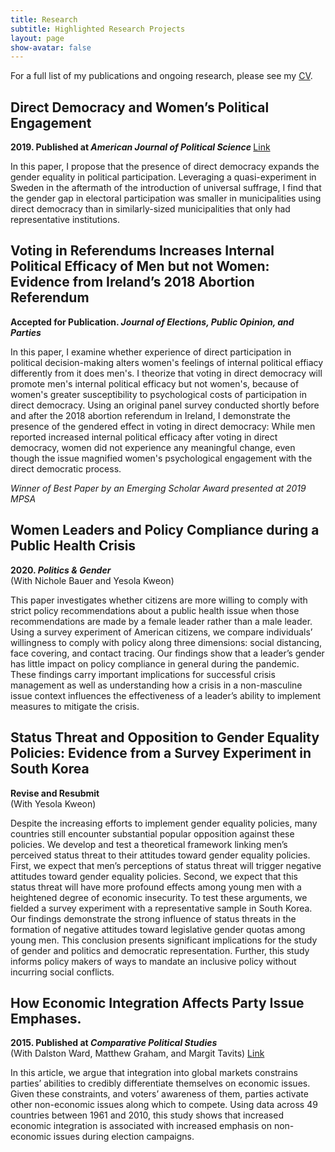 ```yaml
---
title: Research
subtitle: Highlighted Research Projects
layout: page
show-avatar: false
---
```

<p> For a full list of my publications and ongoing research, please see my <a href="https://jeonghyunkim.com/Kim_CV copy.pdf"> CV</a>. </p>
  <section class="spotlight">
    <h2> Direct Democracy and Women’s Political Engagement </h2><p> <b> 2019. Published at <i> American Journal of Political Science </i> </b> <a href="https://onlinelibrary.wiley.com/doi/full/10.1111/ajps.12420" target="_blank"> Link </a> </p>
 <p> In this paper, I propose that the presence of direct democracy expands the gender
equality in political participation. Leveraging a quasi-experiment in Sweden in the aftermath of the
introduction of universal suffrage, I find that the gender gap in electoral participation was smaller in municipalities using direct democracy than in similarly-sized municipalities that only had representative institutions.</p>   
  </section>

  <section class="spotlight">
   <h2> Voting in Referendums Increases Internal Political Efficacy of Men
     but not Women: Evidence from Ireland’s 2018 Abortion Referendum  </h2> <p> <b> Accepted for Publication. <i> Journal of Elections, Public Opinion, and Parties </i> </b> </p> 
  <p> In this paper, I examine whether experience of direct participation in political decision-making alters women's feelings of internal political effiacy differently from it does men's. I theorize that voting in direct democracy will promote men's internal political efficacy but not women's, because of women's greater susceptibility to psychological costs of participation in direct democracy. Using an original panel survey
conducted shortly before and after the 2018 abortion referendum in Ireland, I demonstrate the presence of the gendered effect in voting in direct democracy: While men reported increased internal political efficacy after voting in direct democracy, women did not experience any meaningful change, even though the issue magnified women's psychological engagement with the direct democratic process. <p> <i> Winner of Best Paper by an Emerging Scholar Award presented at 2019 MPSA </i> </p> </p> 
  
  </section> 

<section class="spotlight">
  <h2> Women Leaders and Policy Compliance during a Public Health Crisis</h2> <p> <b> 2020. <i> Politics & Gender </i> </b> <br>(With Nichole Bauer and Yesola Kweon) </p>
<p> This paper investigates whether citizens are more willing to comply with strict policy recommendations about a public health issue when those recommendations are made by a female leader rather than a male leader. Using a survey experiment of American citizens, we compare individuals’ willingness to comply with policy along three dimensions: social distancing, face covering, and contact tracing. Our findings show that a leader’s gender has little impact on policy compliance in general during the pandemic. These findings carry important implications for successful crisis management as well as understanding how a crisis in a non-masculine issue context influences the effectiveness of a leader’s ability to implement measures to mitigate the crisis. </p>
</section>

<section class="spotlight">
  <h2> Status Threat and Opposition to Gender Equality Policies: Evidence from a Survey Experiment in South Korea</h2> <p> <b>  Revise and Resubmit </b> <br>(With Yesola Kweon) </p>
  <p> Despite the increasing efforts to implement gender equality policies, many countries still encounter substantial popular opposition against these policies. We develop and test a theoretical framework linking men’s perceived status threat to their attitudes toward gender equality policies. First, we expect that men’s perceptions of status threat will trigger negative attitudes toward gender equality policies. Second, we expect that this status threat will have more profound effects among young men with a heightened degree of economic insecurity. To test these arguments, we fielded a survey experiment with a representative sample in South Korea. Our findings demonstrate the strong influence of status threats in the formation of negative attitudes toward legislative gender quotas among young men. This conclusion presents significant implications for the study of gender and politics and democratic representation. Further, this study informs policy makers of ways to mandate an inclusive policy without incurring social conflicts. </p>
  </section>

  <section class="spotlight">
  <h2> How Economic Integration Affects Party Issue Emphases.</h2> <p> <b> 2015. Published at <i> Comparative Political Studies </i> </b> <br>(With Dalston Ward, Matthew Graham, and Margit Tavits)  <a href="https://journals.sagepub.com/doi/full/10.1177/0010414015576745" target="_blank"> Link </a> </p>
  
  <p> In this article, we argue that integration into global markets constrains parties’ abilities to credibly differentiate themselves on economic issues. Given these constraints, and voters’ awareness of them, parties activate other non-economic issues along which to compete. Using data across 49 countries between 1961 and 2010, this study shows that increased economic integration is associated with increased emphasis on non-economic issues during election campaigns. </p>
  </section>
